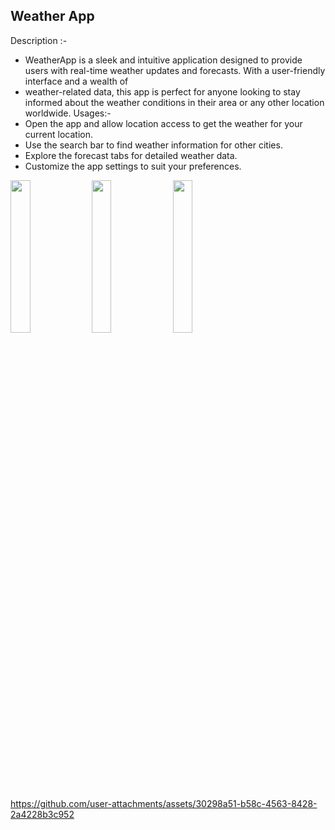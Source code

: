 ## Weather App

Description :-
- WeatherApp is a sleek and intuitive application designed to provide users with real-time weather updates and forecasts. With a user-friendly interface and a wealth of  
- weather-related data, this app is perfect for anyone looking to stay informed about the weather conditions in their area or any other location worldwide.
Usages:-
- Open the app and allow location access to get the weather for your current location.
- Use the search bar to find weather information for other cities.
- Explore the forecast tabs for detailed weather data.
- Customize the app settings to suit your preferences.

<img src = "https://github.com/user-attachments/assets/1c6473a5-0588-4c0c-a680-d2ef12bd426b" height = 25%  width = 25%>
<img src = "https://github.com/user-attachments/assets/02178a72-2f0e-4627-ae74-9615c6b6afd2" height = 25%  width = 25%>
<img src = "https://github.com/user-attachments/assets/4d836424-71a1-4376-bdb2-1c3767b30afa" height = 25%  width = 25%>

https://github.com/user-attachments/assets/30298a51-b58c-4563-8428-2a4228b3c952

